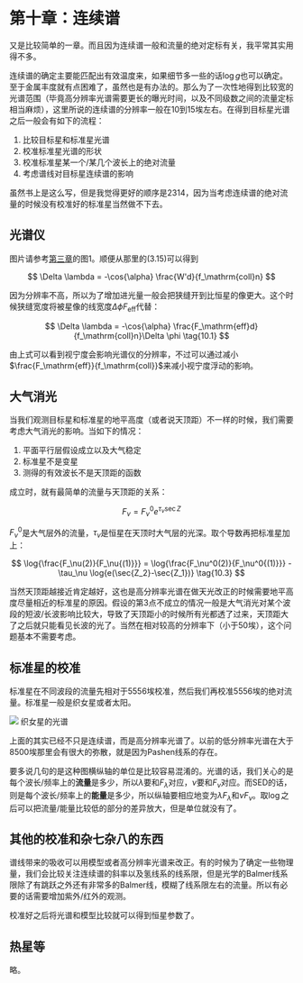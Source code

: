 # 第十章：连续谱

又是比较简单的一章。而且因为连续谱一般和流量的绝对定标有关，我平常其实用得不多。

连续谱的确定主要能匹配出有效温度来，如果细节多一些的话$\log{g}$也可以确定。至于金属丰度就有点困难了，虽然也是有办法的。那么为了一次性地得到比较宽的光谱范围（毕竟高分辨率光谱需要更长的曝光时间，以及不同级数之间的流量定标相当麻烦），这里所说的连续谱的分辨率一般在10到15埃左右。在得到目标星光谱之后一般会有如下的流程：

1. 比较目标星和标准星光谱
2. 校准标准星光谱的形状
3. 校准标准星某一个/某几个波长上的绝对流量
4. 考虑谱线对目标星连续谱的影响

虽然书上是这么写，但是我觉得更好的顺序是2314，因为当考虑连续谱的绝对流量的时候没有校准好的标准星当然做不下去。

## 光谱仪

图片请参考[第三章](https://mingjiejian.github.io/2017/12/18/OASP3/)的图1。顺便从那里的$(3.15)$可以得到

$$ \Delta \lambda = -\cos{\alpha} \frac{W'd}{f_\mathrm{coll}n} $$

因为分辨率不高，所以为了增加进光量一般会把狭缝开到比恒星的像更大。这个时候狭缝宽度将被星像的线宽度$\Delta \phi F_\mathrm{eff}$代替：

$$ \Delta \lambda = -\cos{\alpha} \frac{F_\mathrm{eff}d}{f_\mathrm{coll}n}\Delta \phi \tag{10.1} $$

由上式可以看到视宁度会影响光谱仪的分辨率，不过可以通过减小$\frac{F_\mathrm{eff}}{f_\mathrm{coll}}$来减小视宁度浮动的影响。

## 大气消光

当我们观测目标星和标准星的地平高度（或者说天顶距）不一样的时候，我们需要考虑大气消光的影响。当如下的情况：

1. 平面平行层假设成立以及大气稳定
2. 标准星不是变星
3. 测得的有效波长不是天顶距的函数

成立时，就有最简单的流量与天顶距的关系：

$$ F_\nu = F_\nu^0 e^{\tau_\nu \sec{Z}} $$

$F_\nu^0$是大气层外的流量，$\tau_\nu$是恒星在天顶时大气层的光深。取个导数再把标准星加上：

$$ \log{\frac{F_\nu(2)}{F_\nu{(1)}}} = \log{\frac{F_\nu^0(2)}{F_\nu^0{(1)}}} - \tau_\nu \log{e(\sec{Z_2}-\sec{Z_1})} \tag{10.3} $$

当然天顶距越接近肯定越好，这也是高分辨率光谱在做天光改正的时候需要地平高度尽量相近的标准星的原因。假设的第3点不成立的情况一般是大气消光对某个波段的短波/长波影响比较大，导致了天顶距小的时候所有光都透了过来，天顶距大了之后就只能看见长波的光了。当然在相对较高的分辨率下（小于50埃），这个问题基本不需要考虑。

## 标准星的校准

标准星在不同波段的流量先相对于5556埃校准，然后我们再校准5556埃的绝对流量。标准星一般是织女星或者太阳。

![](https://s3.amazonaws.com/aasie/images/1538-3881/146/3/68/aj481013f4_hr.jpg)
织女星的光谱


上面的其实已经不只是连续谱，而是高分辨率光谱了。以前的低分辨率光谱在大于8500埃那里会有很大的弥散，就是因为Pashen线系的存在。

要多说几句的是这种图横纵轴的单位是比较容易混淆的。光谱的话，我们关心的是每个波长/频率上的**流量**是多少，所以$\lambda$要和$F_\lambda$对应，$\nu$要和$F_\nu$对应。而SED的话，则是每个波长/频率上的**能量**是多少，所以纵轴要相应地变为$\lambda F_\lambda$和$\nu F_\nu$。取$\log{}$之后可以把流量/能量比较低的部分的差异放大，但是单位就没有了。

## 其他的校准和杂七杂八的东西

谱线带来的吸收可以用模型或者高分辨率光谱来改正。有的时候为了确定一些物理量，我们会比较关注连续谱的斜率以及氢线系的线系限，但是光学的Balmer线系限除了有跳跃之外还有非常多的Balmer线，模糊了线系限左右的流量。所以有必要的话需要增加紫外/红外的观测。

校准好之后将光谱和模型比较就可以得到恒星参数了。

## 热星等

略。
